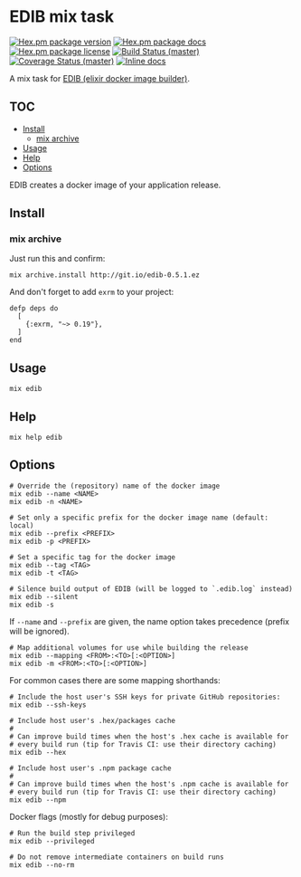 # EDIB mix task

[![Hex.pm package version](https://img.shields.io/hexpm/v/edib.svg?style=flat-square)](https://hex.pm/packages/edib)
[![Hex.pm package docs](https://img.shields.io/badge/hex-docs-orange.svg?style=flat-square)](http://hexdocs.pm/edib/)
[![Hex.pm package license](https://img.shields.io/hexpm/l/edib.svg?style=flat-square)](https://github.com/edib-tool/mix-edib/blob/master/LICENSE)
[![Build Status (master)](https://img.shields.io/travis/edib-tool/mix-edib/master.svg?style=flat-square)](https://travis-ci.org/edib-tool/mix-edib)
[![Coverage Status (master)](https://img.shields.io/coveralls/edib-tool/mix-edib/master.svg?style=flat-square)](https://coveralls.io/r/edib-tool/mix-edib)
[![Inline docs](http://inch-ci.org/github/edib-tool/mix-edib.svg?branch=master&style=flat-square)](http://inch-ci.org/github/edib-tool/mix-edib)

A mix task for [EDIB (elixir docker image builder)](https://github.com/edib-tool/elixir-docker-image-builder).

<!--
  TOC generaged with doctoc: `npm install -g doctoc`

    $ doctoc README.md --github --maxlevel 4 --title '## TOC'

-->
<!-- START doctoc generated TOC please keep comment here to allow auto update -->
<!-- DON'T EDIT THIS SECTION, INSTEAD RE-RUN doctoc TO UPDATE -->
## TOC

- [Install](#install)
  - [mix archive](#mix-archive)
- [Usage](#usage)
- [Help](#help)
- [Options](#options)

<!-- END doctoc generated TOC please keep comment here to allow auto update -->
<!-- moduledoc: Mix.Tasks.Edib -->
EDIB creates a docker image of your application release.

## Install

### mix archive

Just run this and confirm:

    mix archive.install http://git.io/edib-0.5.1.ez

And don't forget to add `exrm` to your project:

    defp deps do
      [
        {:exrm, "~> 0.19"},
      ]
    end

## Usage

    mix edib

## Help

    mix help edib

## Options

    # Override the (repository) name of the docker image
    mix edib --name <NAME>
    mix edib -n <NAME>

    # Set only a specific prefix for the docker image name (default: local)
    mix edib --prefix <PREFIX>
    mix edib -p <PREFIX>

    # Set a specific tag for the docker image
    mix edib --tag <TAG>
    mix edib -t <TAG>

    # Silence build output of EDIB (will be logged to `.edib.log` instead)
    mix edib --silent
    mix edib -s

If `--name` and `--prefix` are given, the name option takes precedence
(prefix will be ignored).

    # Map additional volumes for use while building the release
    mix edib --mapping <FROM>:<TO>[:<OPTION>]
    mix edib -m <FROM>:<TO>[:<OPTION>]

For common cases there are some mapping shorthands:

    # Include the host user's SSH keys for private GitHub repositories:
    mix edib --ssh-keys

    # Include host user's .hex/packages cache
    #
    # Can improve build times when the host's .hex cache is available for
    # every build run (tip for Travis CI: use their directory caching)
    mix edib --hex

    # Include host user's .npm package cache
    #
    # Can improve build times when the host's .npm cache is available for
    # every build run (tip for Travis CI: use their directory caching)
    mix edib --npm

Docker flags (mostly for debug purposes):

    # Run the build step privileged
    mix edib --privileged

    # Do not remove intermediate containers on build runs
    mix edib --no-rm

<!-- endmoduledoc: Mix.Tasks.Edib -->
